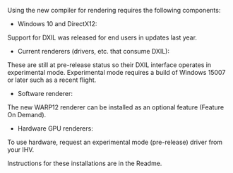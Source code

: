 Using the new compiler for rendering requires the following components:

* Windows 10 and DirectX12:

Support for DXIL was released for end users in updates last year.

* Current renderers (drivers, etc. that consume DXIL):

These are still at pre-release status so their DXIL interface operates in experimental mode.
Experimental mode requires a build of Windows 15007 or later such as a recent flight.

* Software renderer:

The new WARP12 renderer can be installed as an optional feature (Feature On Demand).

* Hardware GPU renderers:

To use hardware, request an experimental mode (pre-release) driver from your IHV.

Instructions for these installations are in the Readme.
